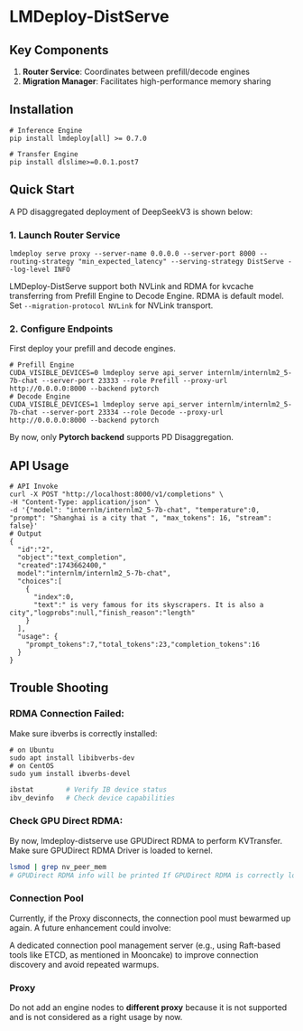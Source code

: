 # LMDeploy-DistServe

## Key Components

1. ​**Router Service**: Coordinates between prefill/decode engines
2. ​**Migration Manager**: Facilitates high-performance memory sharing

## Installation

```
# Inference Engine
pip install lmdeploy[all] >= 0.7.0

# Transfer Engine
pip install dlslime>=0.0.1.post7
```

## Quick Start

A PD disaggregated deployment of DeepSeekV3 is shown below:

### 1. Launch Router Service

```shell
lmdeploy serve proxy --server-name 0.0.0.0 --server-port 8000 --routing-strategy "min_expected_latency" --serving-strategy DistServe --log-level INFO
```

LMDeploy-DistServe support both NVLink and RDMA for kvcache transferring from Prefill Engine to Decode Engine. RDMA is default model. Set `--migration-protocol NVLink` for NVLink transport.

### 2. Configure Endpoints

First deploy your prefill and decode engines.

```shell
# Prefill Engine
CUDA_VISIBLE_DEVICES=0 lmdeploy serve api_server internlm/internlm2_5-7b-chat --server-port 23333 --role Prefill --proxy-url http://0.0.0.0:8000 --backend pytorch
# Decode Engine
CUDA_VISIBLE_DEVICES=1 lmdeploy serve api_server internlm/internlm2_5-7b-chat --server-port 23334 --role Decode --proxy-url http://0.0.0.0:8000 --backend pytorch
```

By now, only **Pytorch backend** supports PD Disaggregation.

## API Usage

```shell
# API Invoke
curl -X POST "http://localhost:8000/v1/completions" \
-H "Content-Type: application/json" \
-d '{"model": "internlm/internlm2_5-7b-chat", "temperature":0, "prompt": "Shanghai is a city that ", "max_tokens": 16, "stream": false}'
# Output
{
  "id":"2",
  "object":"text_completion",
  "created":1743662400,"
  model":"internlm/internlm2_5-7b-chat",
  "choices":[
    {
      "index":0,
      "text":" is very famous for its skyscrapers. It is also a city","logprobs":null,"finish_reason":"length"
    }
  ],
  "usage": {
    "prompt_tokens":7,"total_tokens":23,"completion_tokens":16
  }
}
```

## Trouble Shooting

### RDMA Connection Failed:

Make sure ibverbs is correctly installed:

```
# on Ubuntu
sudo apt install libibverbs-dev
# on CentOS
sudo yum install ibverbs-devel
```

```bash
ibstat        # Verify IB device status
ibv_devinfo   # Check device capabilities
```

### Check GPU Direct RDMA:

By now, lmdeploy-distserve use GPUDirect RDMA to perform KVTransfer. Make sure GPUDirect RDMA Driver is loaded to kernel.

```bash
lsmod | grep nv_peer_mem
# GPUDirect RDMA info will be printed If GPUDirect RDMA is correctly loaded.
```

### Connection Pool

Currently, if the ​​Proxy disconnects​​, the connection pool must be ​​warmed up again​​. A future enhancement could involve:

A ​​dedicated connection pool management server​​ (e.g., using ​​Raft-based tools like ETCD​​, as mentioned in ​​Mooncake​​) to improve ​​connection discovery​​ and avoid repeated warmups.

### Proxy

Do not add an engine nodes to **different proxy** because it is not supported and is not considered as a right usage by now.
